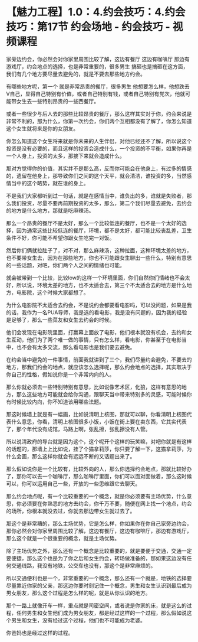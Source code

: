 # 【魅力工程】1.0：4.约会技巧：4.约会技巧：第17节 约会场地 - 约会技巧 - 视频课程

家旁边约会，你必然会对你家里周围比较了解，这边有餐厅 这边有咖啡厅 那边有游戏厅，约会地点的选择，也是非常重要的，很多男生 搞砸也是搞砸在这方面，我们有几个地方要尽量去避免的，就是不要去那些地方约会。

有哪些地方呢，第一个 就是非常昂贵的餐厅，很多男生 他想要怎么样，他想跌去V自己，显得自己特别有价值，或者自己特别有钱，或者自己特别有党次，他就可能带女生去一些特别昂贵的一些西餐厅。

或者一些很少与后人去的那些比较昂贵的餐厅，那么这样其实对于你，约会来说是非常不利的，那为什么，你第一次约会，你们两个互相都没有了解了，你怎么知道这个女生就将来是你的女朋友。

你怎么知道这个女生将来就是你未来的人生伴侣，对他已经还不了解，所以说这个投资是没有必要的，而且这样的投资会造成什么，一个投资的不平衡，如果你再是一个人身上，投资的太多，那接下来就会造成什么。

那对方觉得你的价值，其实并不是那么高，反而你可能会在他身上，有过多的情感的，遗留在他身上，那导致你们之间的这个天平，就会清洁，谁投资的多，当然感情当中的这个略势，就在谁的身上。

不是我们大家都听到过一句话，就是在感情当中，谁负出的多，谁就是失败者，那么我们投资，尽量不要再前期投资的太多，那么，第二个我们尽量去避免，去约会的地方是什么地方，那就是吃麻辣汤。

那么一个昂贵的餐厅不是太好，那么一个比较低连的餐厅，也不是一个太好的选择，因为通常这些比较低连的餐厅，环境，都不是太好，都可能比较丧乱差，卫生条件不好，你可能不希望你跟女生吃完一对饭。

然后你们俩就拉肚子了，对不对，那么麻辣汤，这种拉面，这种环境太差的地方，也不要带女生去，因为在那些地方，你也不可能跟女生聊出一些什么，特别有意思的一些话题，对吧，你们两个人之间的情绪也可能。

就会被带到一个比较，比较low的这样一个环境里面，你们自然你们情绪也不会太好，所以说，环境太差的地方，也不太适合去，第三个不太适合去的地方是什么地方，电影院，这个时候大家都想了。

为什么电影院不太适合去约会，不是说约会都要看电影吗，可以没问题，如果是我的话，我作为一名PUA导师，我是选的看电影，我是没有问题的，因为我的经验是足够了，那么一些菜友和女生去约会的时候。

他们会发现在电影院里面，打赢幕上面放了电影，他们根本就没有机会，去约和女生互动，他们为了两个唯一做的事情，只有怎么样，看电影，你甚至于在电影当中，也不会有太多交流，那么看电影也是我们要去避免。

在约会当中避免的一件事情，前面我就讲到了三个，我们尽量约会避免，不要去的地方，那我们约会的地点，就应该怎么选择呢，那么约会地点的选择，其实取决于你自己的性格，假如说你是一个非常内向的人。

那么你就必须去一些特别特别有意思，比如说像艺术区，化狼，这样有意思的地方，那么这些地方可能就会给你沟通，跟聊天当中带来特别多的灵感，可能时候你有时候比较内向，你不知道该用哪些法题。

那这时候墙上就是有一幅画，比如说清明上核图，那就可以聊，你看清明上核图代表什么意思，你看，清明上核图很多小饭，小饭在街上要在卖东西，它其实代表了，那个年代没有成馆，马路上啊，张乱擦，张乱擦没有人管。

所以说清政府的导台就是因为这个，这个呢开个这样的玩笑嘛，对吧你就是有这样的话题的，那墙上上比如说，挂了个猫拿莉莎，你只要了解一下，这猫拿莉莎，为什么会画，那么这样你就会有远远不断的又话题出来了。

那么假如说你是一个比较有，比较外向的人，那么你选择约会地点，那就比较好办了，那你可以去一个咖啡厅，那么咖啡厅里面，你们可以面对面做着，那么这时候可以，你可以运用自己一些，开放的一些思维跟它去聊天。

那么约会地点呢，有一个比较重要的一个概念，就是你必须要有主场优势，什么意思，你必须要在你熟悉的地方去约会，你千万不要，随便在网上找一个地点，约会的场所，你根本就没去过，你就去那边带女生就过去了。

那这个是非常糟的，那么主场优势，它是怎么样，你如果你在你自己家旁边约会，那你必然会对你家里周围比较了解，这边有餐厅，这边有咖啡厅，那边有游戏厅，那么这个就是一个很重要的概念，就是主场优势。

除了主场优势之外，那么还有一个概念是比较重要的，就是要便于交通，交通一定要便捷，那么这个也是为了你之后和女生约会，转场做准备的，那如果这边没有任何交通线路，我没有地铁，公交车也没有，那这个是非常麻烦的。

所以交通便利也是一个，非常重要的一个概念，那么还有一个就是，地铁的选择要尽量靠近你家的父亲，那这边你要时刻记住一个概念，男生和女生认识到最后成为男女朋友，那么这个过程是怎么样的呢，就是从你认识的地方。

那个一路上就像开车一样，重点就是司密空间，或者说是你家的床，就是这么的过程，任何男生和女生他们成为男女朋友，都是经过这样的一个过程，那么假如说这个男生和女生，没有经过这个过程，他们也不可能成为老婆。

你爸妈也是经过这样的过程。